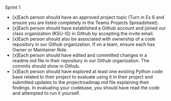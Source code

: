 Sprint 1

- [x]Each person should have an approved project topic (Turn in Ex 6 and ensure you are listed completely in the Teams Projects Spreadsheet).
- [x]Each person should have established a Github account and joined our class organization (KSU-IS) in Github by accepting the invite email.
- [x]Each person should also be associated with ownership of a code repository in our Github organization. If on a team, ensure each has Owner or Maintainer Role.
- [x]Each person should have edited and committed changes in a readme.md file in their repository in our Github organization. The commits should show in Github.
- [x]Each person should have explored at least one existing Python code base related to their project to evaluate using it in their project and submitted updates to the projectroadmap.md file explaining their findings. In evaluating your codebase, you should have read the code and attempted to run it yourself.
